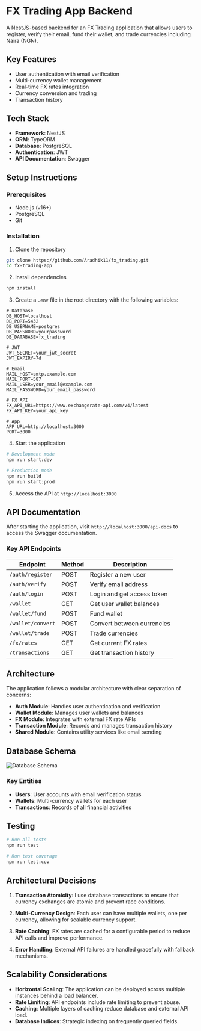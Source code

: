# FX Trading App Backend

A NestJS-based backend for an FX Trading application that allows users to register, verify their email, fund their wallet, and trade currencies including Naira (NGN).

## Key Features

- User authentication with email verification
- Multi-currency wallet management
- Real-time FX rates integration
- Currency conversion and trading
- Transaction history

## Tech Stack

- **Framework**: NestJS
- **ORM**: TypeORM
- **Database**: PostgreSQL
- **Authentication**: JWT
- **API Documentation**: Swagger

## Setup Instructions

### Prerequisites

- Node.js (v16+)
- PostgreSQL
- Git

### Installation

1. Clone the repository
```bash
git clone https://github.com/Aradhik11/fx_trading.git
cd fx-trading-app
```

2. Install dependencies
```bash
npm install
```

3. Create a `.env` file in the root directory with the following variables:
```
# Database
DB_HOST=localhost
DB_PORT=5432
DB_USERNAME=postgres
DB_PASSWORD=yourpassword
DB_DATABASE=fx_trading

# JWT
JWT_SECRET=your_jwt_secret
JWT_EXPIRY=7d

# Email
MAIL_HOST=smtp.example.com
MAIL_PORT=587
MAIL_USER=your_email@example.com
MAIL_PASSWORD=your_email_password

# FX API
FX_API_URL=https://www.exchangerate-api.com/v4/latest
FX_API_KEY=your_api_key

# App
APP_URL=http://localhost:3000
PORT=3000
```

4. Start the application
```bash
# Development mode
npm run start:dev

# Production mode
npm run build
npm run start:prod
```

5. Access the API at `http://localhost:3000`

## API Documentation

After starting the application, visit `http://localhost:3000/api-docs` to access the Swagger documentation.

### Key API Endpoints

| Endpoint | Method | Description |
|----------|--------|-------------|
| `/auth/register` | POST | Register a new user |
| `/auth/verify` | POST | Verify email address |
| `/auth/login` | POST | Login and get access token |
| `/wallet` | GET | Get user wallet balances |
| `/wallet/fund` | POST | Fund wallet |
| `/wallet/convert` | POST | Convert between currencies |
| `/wallet/trade` | POST | Trade currencies |
| `/fx/rates` | GET | Get current FX rates |
| `/transactions` | GET | Get transaction history |

## Architecture

The application follows a modular architecture with clear separation of concerns:

- **Auth Module**: Handles user authentication and verification
- **Wallet Module**: Manages user wallets and balances
- **FX Module**: Integrates with external FX rate APIs
- **Transaction Module**: Records and manages transaction history
- **Shared Module**: Contains utility services like email sending

## Database Schema

![Database Schema](https://placeholder-database-schema.com)

### Key Entities

- **Users**: User accounts with email verification status
- **Wallets**: Multi-currency wallets for each user
- **Transactions**: Records of all financial activities

## Testing

```bash
# Run all tests
npm run test

# Run test coverage
npm run test:cov
```

## Architectural Decisions

1. **Transaction Atomicity**: I use database transactions to ensure that currency exchanges are atomic and prevent race conditions.

2. **Multi-Currency Design**: Each user can have multiple wallets, one per currency, allowing for scalable currency support.

3. **Rate Caching**: FX rates are cached for a configurable period to reduce API calls and improve performance.

4. **Error Handling**: External API failures are handled gracefully with fallback mechanisms.

## Scalability Considerations

- **Horizontal Scaling**: The application can be deployed across multiple instances behind a load balancer.
- **Rate Limiting**: API endpoints include rate limiting to prevent abuse.
- **Caching**: Multiple layers of caching reduce database and external API load.
- **Database Indices**: Strategic indexing on frequently queried fields.